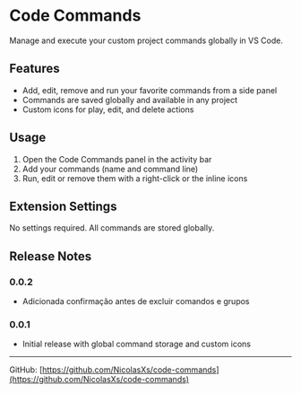 # Code Commands

Manage and execute your custom project commands globally in VS Code.

## Features

- Add, edit, remove and run your favorite commands from a side panel
- Commands are saved globally and available in any project
- Custom icons for play, edit, and delete actions

## Usage

1. Open the Code Commands panel in the activity bar
2. Add your commands (name and command line)
3. Run, edit or remove them with a right-click or the inline icons

## Extension Settings

No settings required. All commands are stored globally.

## Release Notes

### 0.0.2

- Adicionada confirmação antes de excluir comandos e grupos

### 0.0.1

- Initial release with global command storage and custom icons

---

GitHub: [https://github.com/NicolasXs/code-commands](https://github.com/NicolasXs/code-commands)
